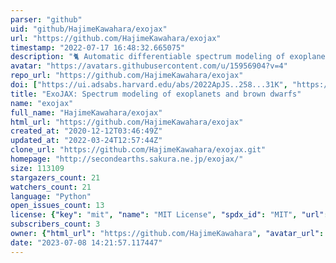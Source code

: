 ```yaml
---
parser: "github"
uid: "github/HajimeKawahara/exojax"
url: "https://github.com/HajimeKawahara/exojax"
timestamp: "2022-07-17 16:48:32.665075"
description: "🐈 Automatic differentiable spectrum modeling of exoplanets/brown dwarfs using JAX, compatible with NumPyro and JAXopt"
avatar: "https://avatars.githubusercontent.com/u/15956904?v=4"
repo_url: "https://github.com/HajimeKawahara/exojax"
doi: ["https://ui.adsabs.harvard.edu/abs/2022ApJS..258...31K", "https://ui.adsabs.harvard.edu/abs/2022ascl.soft06003K/abstract"]
title: "ExoJAX: Spectrum modeling of exoplanets and brown dwarfs"
name: "exojax"
full_name: "HajimeKawahara/exojax"
html_url: "https://github.com/HajimeKawahara/exojax"
created_at: "2020-12-12T03:46:49Z"
updated_at: "2022-03-24T12:57:44Z"
clone_url: "https://github.com/HajimeKawahara/exojax.git"
homepage: "http://secondearths.sakura.ne.jp/exojax/"
size: 113109
stargazers_count: 21
watchers_count: 21
language: "Python"
open_issues_count: 13
license: {"key": "mit", "name": "MIT License", "spdx_id": "MIT", "url": "https://api.github.com/licenses/mit", "node_id": "MDc6TGljZW5zZTEz"}
subscribers_count: 3
owner: {"html_url": "https://github.com/HajimeKawahara", "avatar_url": "https://avatars.githubusercontent.com/u/15956904?v=4", "login": "HajimeKawahara", "type": "User"}
date: "2023-07-08 14:21:57.117447"
---
```

